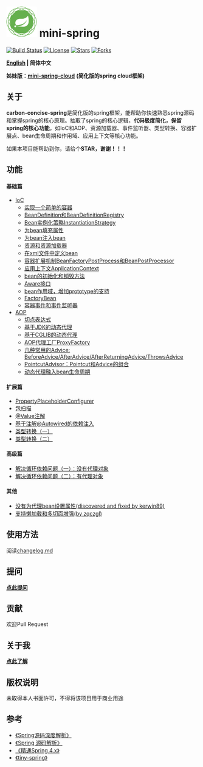 # <img src="assets/spring-framework.png" width="80" height="80"> mini-spring
[![Build Status](https://img.shields.io/badge/build-passing-brightgreen)](https://github.com/CarbonAnimal/mini-spring)
[![License](https://img.shields.io/badge/license-Apache%202-4EB1BA.svg)](https://www.apache.org/licenses/LICENSE-2.0.html)
[![Stars](https://img.shields.io/github/stars/CarbonAnimal/mini-spring)](https://img.shields.io/github/stars/CarbonAnimal/mini-spring)
[![Forks](https://img.shields.io/github/forks/CarbonAnimal/mini-spring)](https://img.shields.io/github/forks/CarbonAnimal/mini-spring)

**[English](./README_en.md) | 简体中文**

**姊妹版：**[**mini-spring-cloud**](https://github.com/CarbonAnimal/mini-spring-cloud) **(简化版的spring cloud框架)**

## 关于

**carbon-concise-spring**是简化版的spring框架，能帮助你快速熟悉spring源码和掌握spring的核心原理。抽取了spring的核心逻辑，**代码极度简化，保留spring的核心功能**，如IoC和AOP、资源加载器、事件监听器、类型转换、容器扩展点、bean生命周期和作用域、应用上下文等核心功能。

如果本项目能帮助到你，请给个**STAR，谢谢！！！**

## 功能
#### 基础篇
* [IoC](https://github.com/CarbonAnimal/mini-spring/blob/main/changelog.md#基础篇IoC)
    * [实现一个简单的容器](https://github.com/CarbonAnimal/mini-spring/blob/main/changelog.md#最简单的bean容器)
    * [BeanDefinition和BeanDefinitionRegistry](https://github.com/CarbonAnimal/mini-spring/blob/main/changelog.md#BeanDefinition和BeanDefinitionRegistry)
    * [Bean实例化策略InstantiationStrategy](https://github.com/CarbonAnimal/mini-spring/blob/main/changelog.md#Bean实例化策略InstantiationStrategy)
    * [为bean填充属性](https://github.com/CarbonAnimal/mini-spring/blob/main/changelog.md#为bean填充属性)
    * [为bean注入bean](https://github.com/CarbonAnimal/mini-spring/blob/main/changelog.md#为bean注入bean)
    * [资源和资源加载器](https://github.com/CarbonAnimal/mini-spring/blob/main/changelog.md#资源和资源加载器)
    * [在xml文件中定义bean](https://github.com/CarbonAnimal/mini-spring/blob/main/changelog.md#在xml文件中定义bean)
    * [容器扩展机制BeanFactoryPostProcess和BeanPostProcessor](https://github.com/CarbonAnimal/mini-spring/blob/main/changelog.md#BeanFactoryPostProcess和BeanPostProcessor)
    * [应用上下文ApplicationContext](https://github.com/CarbonAnimal/mini-spring/blob/main/changelog.md#应用上下文ApplicationContext)
    * [bean的初始化和销毁方法](https://github.com/CarbonAnimal/mini-spring/blob/main/changelog.md#bean的初始化和销毁方法)
    * [Aware接口](https://github.com/CarbonAnimal/mini-spring/blob/main/changelog.md#Aware接口)
    * [bean作用域，增加prototype的支持](https://github.com/CarbonAnimal/mini-spring/blob/main/changelog.md#bean作用域增加prototype的支持)
    * [FactoryBean](https://github.com/CarbonAnimal/mini-spring/blob/main/changelog.md#FactoryBean)
    * [容器事件和事件监听器](https://github.com/CarbonAnimal/mini-spring/blob/main/changelog.md#容器事件和事件监听器)
* [AOP](https://github.com/CarbonAnimal/mini-spring/blob/main/changelog.md#基础篇AOP)
    * [切点表达式](https://github.com/CarbonAnimal/mini-spring/blob/main/changelog.md#切点表达式)
    * [基于JDK的动态代理](https://github.com/CarbonAnimal/mini-spring/blob/main/changelog.md#基于JDK的动态代理)
    * [基于CGLIB的动态代理](https://github.com/CarbonAnimal/mini-spring/blob/main/changelog.md#基于CGLIB的动态代理)
    * [AOP代理工厂ProxyFactory](https://github.com/CarbonAnimal/mini-spring/blob/main/changelog.md#AOP代理工厂)
    * [几种常用的Advice: BeforeAdvice/AfterAdvice/AfterReturningAdvice/ThrowsAdvice](https://github.com/CarbonAnimal/mini-spring/blob/main/changelog.md#几种常用的AdviceBeforeAdviceAfterAdviceAfterReturningAdviceThrowsAdvice)
    * [PointcutAdvisor：Pointcut和Advice的组合](https://github.com/CarbonAnimal/mini-spring/blob/main/changelog.md#pointcutadvisorpointcut和advice的组合)
    * [动态代理融入bean生命周期](https://github.com/CarbonAnimal/mini-spring/blob/main/changelog.md#动态代理融入bean生命周期)


#### 扩展篇
* [PropertyPlaceholderConfigurer](https://github.com/CarbonAnimal/mini-spring/blob/main/changelog.md#propertyplaceholderconfigurer)
* [包扫描](https://github.com/CarbonAnimal/mini-spring/blob/main/changelog.md#包扫描)
* [@Value注解](https://github.com/CarbonAnimal/mini-spring/blob/main/changelog.md#value注解)
* [基于注解@Autowired的依赖注入](https://github.com/CarbonAnimal/mini-spring/blob/main/changelog.md#autowired注解)
* [类型转换（一）](https://github.com/CarbonAnimal/mini-spring/blob/main/changelog.md#类型转换一)
* [类型转换（二）](https://github.com/CarbonAnimal/mini-spring/blob/main/changelog.md#类型转换二)

#### 高级篇
* [解决循环依赖问题（一）：没有代理对象](https://github.com/CarbonAnimal/mini-spring/blob/main/changelog.md#解决循环依赖问题一没有代理对象)
* [解决循环依赖问题（二）：有代理对象](https://github.com/CarbonAnimal/mini-spring/blob/main/changelog.md#解决循环依赖问题二有代理对象)

#### 其他
* [没有为代理bean设置属性(discovered and fixed by kerwin89)](https://github.com/CarbonAnimal/mini-spring/blob/main/changelog.md#bug-fix没有为代理bean设置属性discovered-and-fixed-by-kerwin89)
* [支持懒加载和多切面增强(by zqczgl)](https://github.com/CarbonAnimal/mini-spring/blob/main/changelog.md#支持懒加载和多切面增强by-zqczgl)

## 使用方法
阅读[changelog.md](https://github.com/CarbonAnimal/mini-spring/blob/main/changelog.md)

## 提问
[**点此提问**](https://github.com/CarbonAnimal/mini-spring/issues/4)

## 贡献
欢迎Pull Request

## 关于我
[**点此了解**](https://github.com/CarbonAnimal)


## 版权说明
未取得本人书面许可，不得将该项目用于商业用途

## 参考
- [《Spring源码深度解析》](https://book.douban.com/subject/25866350/)
- [《Spring 源码解析》](http://svip.iocoder.cn/categories/Spring)
- [《精通Spring 4.x》](https://book.douban.com/subject/26952826/)
- [《tiny-spring》](https://github.com/code4craft/tiny-spring)
